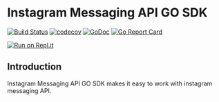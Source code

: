# Instagram Messaging API GO SDK

[![Build Status](https://github.com/BackAged/instabot/actions/workflows/go.yaml/badge.svg?branch=master)](https://github.com/BackAged/instabot/actions)
[![codecov](https://codecov.io/gh/BackAged/instabot/branch/master/graph/badge.svg)](https://codecov.io/gh/BackAged/instabot)
[![GoDoc](http://img.shields.io/badge/go-documentation-blue.svg?style=flat-square)](http://godoc.org/github.com/BackAged/instabot)
[![Go Report Card](https://goreportcard.com/badge/github.com/BackAged/instabot)](https://goreportcard.com/report/github.com/BackAged/instabot)

[![Run on Repl.it](https://repl.it/badge/github/BackAged/instabot)](https://repl.it/github/BackAged/instabot)

## Introduction
Instagram Messaging API GO SDK makes it easy to work with instagram messaging API.
